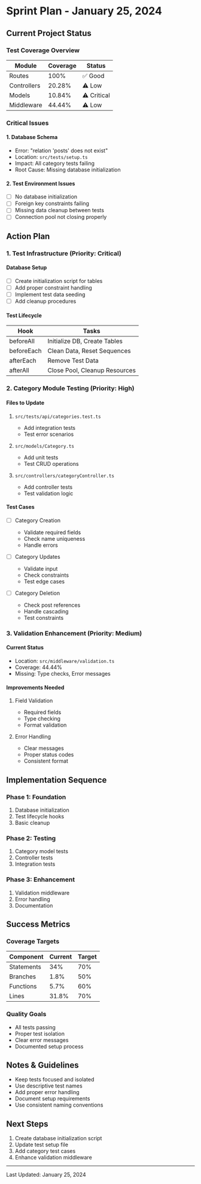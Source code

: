 # Sprint Plan - January 25, 2024

## Current Project Status

### Test Coverage Overview
| Module      | Coverage | Status    |
|-------------|----------|-----------|
| Routes      | 100%     | ✅ Good    |
| Controllers | 20.28%   | ⚠️ Low     |
| Models      | 10.84%   | ⚠️ Critical|
| Middleware  | 44.44%   | ⚠️ Low     |

### Critical Issues

#### 1. Database Schema
- Error: "relation 'posts' does not exist"
- Location: `src/tests/setup.ts`
- Impact: All category tests failing
- Root Cause: Missing database initialization

#### 2. Test Environment Issues
- [ ] No database initialization
- [ ] Foreign key constraints failing
- [ ] Missing data cleanup between tests
- [ ] Connection pool not closing properly

## Action Plan

### 1. Test Infrastructure (Priority: Critical)

#### Database Setup
- [ ] Create initialization script for tables
- [ ] Add proper constraint handling
- [ ] Implement test data seeding
- [ ] Add cleanup procedures

#### Test Lifecycle
| Hook        | Tasks                                |
|-------------|--------------------------------------|
| beforeAll   | Initialize DB, Create Tables         |
| beforeEach  | Clean Data, Reset Sequences          |
| afterEach   | Remove Test Data                     |
| afterAll    | Close Pool, Cleanup Resources        |

### 2. Category Module Testing (Priority: High)

#### Files to Update
1. `src/tests/api/categories.test.ts`
   - Add integration tests
   - Test error scenarios

2. `src/models/Category.ts`
   - Add unit tests
   - Test CRUD operations

3. `src/controllers/categoryController.ts`
   - Add controller tests
   - Test validation logic

#### Test Cases
- [ ] Category Creation
  - Validate required fields
  - Check name uniqueness
  - Handle errors

- [ ] Category Updates
  - Validate input
  - Check constraints
  - Test edge cases

- [ ] Category Deletion
  - Check post references
  - Handle cascading
  - Test constraints

### 3. Validation Enhancement (Priority: Medium)

#### Current Status
- Location: `src/middleware/validation.ts`
- Coverage: 44.44%
- Missing: Type checks, Error messages

#### Improvements Needed
1. Field Validation
   - Required fields
   - Type checking
   - Format validation

2. Error Handling
   - Clear messages
   - Proper status codes
   - Consistent format

## Implementation Sequence

### Phase 1: Foundation
1. Database initialization
2. Test lifecycle hooks
3. Basic cleanup

### Phase 2: Testing
1. Category model tests
2. Controller tests
3. Integration tests

### Phase 3: Enhancement
1. Validation middleware
2. Error handling
3. Documentation

## Success Metrics

### Coverage Targets
| Component   | Current | Target |
|-------------|---------|---------|
| Statements  | 34%     | 70%     |
| Branches    | 1.8%    | 50%     |
| Functions   | 5.7%    | 60%     |
| Lines       | 31.8%   | 70%     |

### Quality Goals
- All tests passing
- Proper test isolation
- Clear error messages
- Documented setup process

## Notes & Guidelines
- Keep tests focused and isolated
- Use descriptive test names
- Add proper error handling
- Document setup requirements
- Use consistent naming conventions

## Next Steps
1. Create database initialization script
2. Update test setup file
3. Add category test cases
4. Enhance validation middleware

---
Last Updated: January 25, 2024 